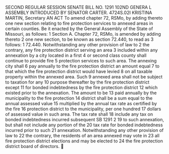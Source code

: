 SECOND REGULAR SESSION
SENATE BILL NO. 1291
102ND GENERA L ASSEMBLY
INTRODUCED BY SENATOR CARTER.
4724S.02I KRISTINA MARTIN, Secretary
AN ACT
To amend chapter 72, RSMo, by adding thereto one new section relating to fire protection services
to annexed areas in certain counties.
Be it enacted by the General Assembly of the State of Missouri, as follows:
1 Section A. Chapter 72, RSMo, is amended by adding thereto
2 one new section, to be known as section 72.440, to read as
3 follows:
1 72.440. Notwithstanding any other provision of law to
2 the contrary, any fire protection district serving an area
3 included within any annexation by a city located in a first
4 or second class county shall continue to provide fire
5 protection services to such area. The annexing city shall
6 pay annually to the fire protection district an amount equal
7 to that which the fire protection district would have levied
8 on all taxable property within the annexed area. Such
9 annexed area shall not be subject to taxation for any
10 purpose thereafter by the fire protection district except
11 for bonded indebtedness by the fire protection district
12 which existed prior to the annexation. The amount to be
13 paid annually by the municipality to the fire protection
14 district shall be a sum equal to the annual assessed value
15 multiplied by the annual tax rate as certified by the fire
16 protection district to the municipality, per one hundred
17 dollars of assessed value in such area. The tax rate shall
18 include any tax on bonded indebtedness incurred subsequent
SB 1291 2
19 to such annexation, but shall not include any portion of the
20 tax rate for bonded indebtedness incurred prior to such
21 annexation. Notwithstanding any other provision of law to
22 the contrary, the residents of an area annexed may vote in
23 all fire protection district elections and may be elected to
24 the fire protection district board of directors.
